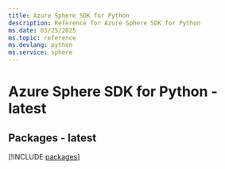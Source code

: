 ```yaml
---
title: Azure Sphere SDK for Python
description: Reference for Azure Sphere SDK for Python
ms.date: 03/25/2025
ms.topic: reference
ms.devlang: python
ms.service: sphere
---
```

# Azure Sphere SDK for Python - latest
## Packages - latest
[!INCLUDE [packages](sphere-index.md)]